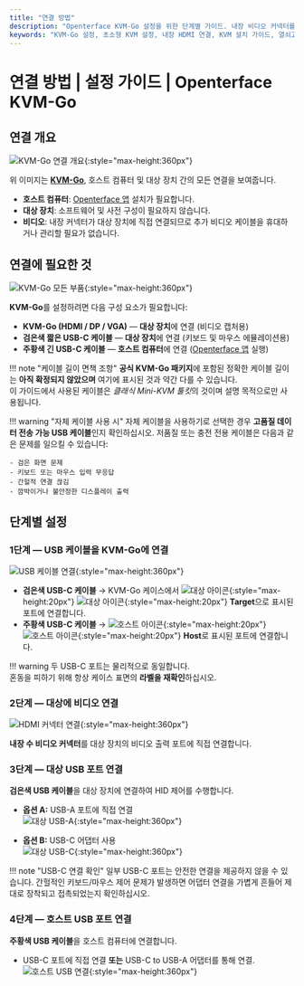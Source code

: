 ```yaml
---
title: "연결 방법"
description: "Openterface KVM-Go 설정을 위한 단계별 가이드. 내장 비디오 커넥터를 사용하여 호스트 컴퓨터와 대상 장치를 연결하는 초간단 직접 플러그인 경험을 알아보세요."
keywords: "KVM-Go 설정, 초소형 KVM 설정, 내장 HDMI 연결, KVM 설치 가이드, 열쇠고리 KVM 설정, USB KVM 연결, 헤드리스 컴퓨터 설정, 휴대용 KVM 설정"
---
```


# **연결 방법** | 설정 가이드 | Openterface KVM-Go

## **연결 개요**

![KVM-Go 연결 개요](https://assets.openterface.com/images/kvm-go/step-0-overview.webp){:style="max-height:360px"}

위 이미지는 [**KVM-Go**](/product/kvm-go), 호스트 컴퓨터 및 대상 장치 간의 모든 연결을 보여줍니다.

- **호스트 컴퓨터**: [Openterface 앱](/app) 설치가 필요합니다.  
- **대상 장치**: 소프트웨어 및 사전 구성이 필요하지 않습니다.
- **비디오**: 내장 커넥터가 대상 장치에 직접 연결되므로 추가 비디오 케이블을 휴대하거나 관리할 필요가 없습니다.

## **연결에 필요한 것**

![KVM-Go 모든 부품](https://assets.openterface.com/images/kvm-go/step-0-all-parts.webp){:style="max-height:360px"}

**KVM-Go**를 설정하려면 다음 구성 요소가 필요합니다:

- **KVM-Go (HDMI / DP / VGA)** — **대상 장치**에 연결 (비디오 캡처용)  
- **검은색 짧은 USB-C 케이블** — **대상 장치**에 연결 (키보드 및 마우스 에뮬레이션용)
- **주황색 긴 USB-C 케이블** — **호스트 컴퓨터**에 연결 ([Openterface 앱](/app) 실행)

!!! note "케이블 길이 면책 조항"
    **공식 KVM-Go 패키지**에 포함된 정확한 케이블 길이는 **아직 확정되지 않았으며** 여기에 표시된 것과 약간 다를 수 있습니다.  
    이 가이드에서 사용된 케이블은 *클래식 Mini-KVM 툴킷*의 것이며 설명 목적으로만 사용됩니다.

!!! warning "자체 케이블 사용 시"
    자체 케이블을 사용하기로 선택한 경우 **고품질 데이터 전송 가능 USB 케이블**인지 확인하십시오. 저품질 또는 충전 전용 케이블은 다음과 같은 문제를 일으킬 수 있습니다:
    
    - 검은 화면 문제
    - 키보드 또는 마우스 입력 무응답
    - 간헐적 연결 끊김
    - 깜박이거나 불안정한 디스플레이 출력

## **단계별 설정**

### **1단계 — USB 케이블을 KVM-Go에 연결**
![USB 케이블 연결](https://assets.openterface.com/images/kvm-go/step-1-plugged.webp){:style="max-height:360px"}

- **검은색 USB-C 케이블** → KVM-Go 케이스에서 ![대상 아이콘](https://assets.openterface.com/images/shell-icons/target-computer.svg#only-light){:style="max-height:20px"} ![대상 아이콘](https://assets.openterface.com/images/shell-icons/target-computer_1.svg#only-dark){:style="max-height:20px"} **Target**으로 표시된 포트에 연결합니다.  
- **주황색 USB-C 케이블** → ![호스트 아이콘](https://assets.openterface.com/images/shell-icons/host-computer.svg#only-light){:style="max-height:20px"} ![호스트 아이콘](https://assets.openterface.com/images/shell-icons/host-computer_1.svg#only-dark){:style="max-height:20px"} **Host**로 표시된 포트에 연결합니다.

!!! warning
    두 USB-C 포트는 물리적으로 동일합니다.  
    혼동을 피하기 위해 항상 케이스 표면의 **라벨을 재확인**하십시오.

### **2단계 — 대상에 비디오 연결**
![HDMI 커넥터 연결](https://assets.openterface.com/images/kvm-go/step-3-hdmi-plugged.webp){:style="max-height:360px"}

**내장 수 비디오 커넥터**를 대상 장치의 비디오 출력 포트에 직접 연결합니다.

### **3단계 — 대상 USB 포트 연결**
**검은색 USB 케이블**을 대상 장치에 연결하여 HID 제어를 수행합니다.

- **옵션 A:** USB-A 포트에 직접 연결  
  ![대상 USB-A](https://assets.openterface.com/images/kvm-go/step-4-target-plugged-b.webp){:style="max-height:360px"}

- **옵션 B:** USB-C 어댑터 사용  
  ![대상 USB-C](https://assets.openterface.com/images/kvm-go/step-4-target-plugged-a.webp){:style="max-height:360px"}

!!! note "USB-C 연결 확인"
    일부 USB-C 포트는 안전한 연결을 제공하지 않을 수 있습니다. 간헐적인 키보드/마우스 제어 문제가 발생하면 어댑터 연결을 가볍게 흔들어 제대로 장착되고 접촉되었는지 확인하십시오.


### **4단계 — 호스트 USB 포트 연결**
**주황색 USB 케이블**을 호스트 컴퓨터에 연결합니다.

- USB-C 포트에 직접 연결 **또는** USB-C to USB-A 어댑터를 통해 연결.  
  ![호스트 USB 연결](https://assets.openterface.com/images/kvm-go/step-5-plug-in-host-computer-1.webp){:style="max-height:360px"}


